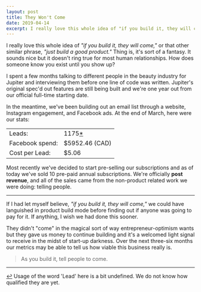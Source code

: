```yaml
---
layout: post
title: They Won't Come
date: 2019-04-14
excerpt: I really love this whole idea of "if you build it, they will come," or that other similar phrase, "just build a good product." Thing is, it's sort of a fantasy. It sounds nice but it doesn't ring true for most human relationships. How does someone know you exist until you show up?
---
```


I really love this whole idea of _"if you build it, they will come,"_ or that other similar phrase, _"just build a good product."_ Thing is, it's sort of a fantasy. It sounds nice but it doesn't ring true for most human relationships. How does someone know you exist until you show up?

I spent a few months talking to different people in the beauty industry for Jupiter and interviewing them before one line of code was written. Jupiter's original spec'd out features are still being built and we're one year out from our official full-time starting date.

In the meantime, we've been building out an email list through a website, Instagram engagement, and Facebook ads. At the end of March, here were our stats:

<table class="stats">
<tr>
    <td>Leads:</td>
    <td>1175<a href="#note-1" name="back-1">*</a></td>
</tr>
<tr>
    <td>Facebook spend:</td>
    <td>$5952.46 (CAD)</td>
</tr>
<tr>
    <td>Cost per Lead:</td>
    <td>$5.06</td>
</tr>
</table>

Most recently we've decided to start pre-selling our subscriptions and as of today we've sold 10 pre-paid annual subscriptions. We're officially **post revenue**, and all of the sales came from the non-product related work we were doing: telling people.

<hr class="--small" />

If I had let myself believe, _"if you build it, they will come,"_ we could have languished in product build mode before finding out if anyone was going to pay for it. If anything, I wish we had done this sooner.

They didn't "come" in the magical sort of way entrepreneur-optimism wants but they gave us money to continue building and it's a welcomed light signal to receive in the midst of start-up darkness. Over the next three-six months our metrics may be able to tell us how viable this business really is.

> As you build it, tell people to come.

<hr class="--small" />

<div class="citations">
    <p><a name="note-1" href="#back-1" class="citations-back">&#x21A9;</a> Usage of the word 'Lead' here is a bit undefined. We do not know how qualified they are yet.</p>
</div>